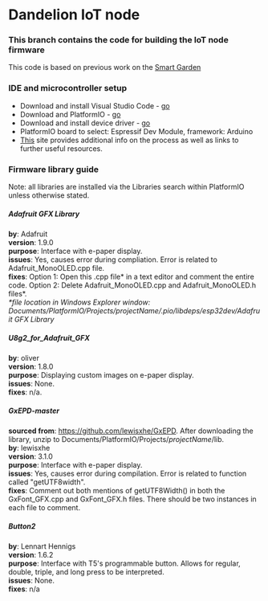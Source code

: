 # Dandelion IoT node

### This branch contains the code for building the IoT node firmware

This code is based on previous work on the [Smart Garden](https://compsust.napier.ac.uk/smart-garden/)

### IDE and microcontroller setup
* Download and install Visual Studio Code - [go](https://code.visualstudio.com/)
* Download and PlatformIO - [go](https://platformio.org/install)
* Download and install device driver - [go](https://www.silabs.com/developers/usb-to-uart-bridge-vcp-drivers)
* PlatformIO board to select: Espressif Dev Module, framework: Arduino
* [This](https://www.re-innovation.co.uk/docs/ttgo-e-paper-display/) site provides additional info on the process as well as links to further useful resources.


### Firmware library guide
Note: all libraries are installed via the Libraries search within PlatformIO unless otherwise stated.
##### Adafruit GFX Library
__by__: Adafruit  
__version__: 1.9.0  
__purpose__: Interface with e-paper display.  
__issues__: Yes, causes error during compliation. Error is related to Adafruit_MonoOLED.cpp file.  
__fixes__: Option 1: Open this .cpp file* in a text editor and comment the entire code. Option 2: Delete Adafruit_MonoOLED.cpp and Adafruit_MonoOLED.h files*.  
_*file location in Windows Explorer window: Documents/PlatformIO/Projects/*projectName*/.pio/libdeps/esp32dev/Adafruit GFX Library_

##### U8g2_for_Adafruit_GFX
__by__: oliver  
__version__: 1.8.0  
__purpose__: Displaying custom images on e-paper display.  
__issues__: None.  
__fixes__: n/a.

##### GxEPD-master
__sourced from__: https://github.com/lewisxhe/GxEPD. After downloading the library, unzip to Documents/PlatformIO/Projects/*projectName*/lib.  
__by__: lewisxhe  
__version__: 3.1.0  
__purpose__: Interface with e-paper display.  
__issues__: Yes, causes error during compilation. Error is related to function called "getUTF8width".  
__fixes__: Comment out both mentions of getUTF8Width() in both the GxFont_GFX.cpp and GxFont_GFX.h files. There should be two instances in each file to comment.

##### Button2
__by__: Lennart Hennigs  
__version__: 1.6.2  
__purpose__: Interface with T5's programmable button. Allows for regular, double, triple, and long press to be interpreted.  
__issues__: None.  
__fixes__: n/a
